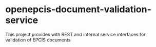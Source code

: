 # openepcis-document-validation-service

This project provides with REST and internal service interfaces for validation of EPCIS documents